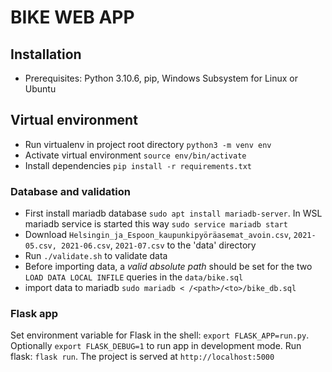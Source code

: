 # BIKE WEB APP

## Installation
* Prerequisites: Python 3.10.6, pip, Windows Subsystem for Linux or Ubuntu
## Virtual environment
* Run virtualenv in project root directory `python3 -m venv env`
* Activate virtual environment `source env/bin/activate`
* Install dependencies `pip install -r requirements.txt`
### Database and validation
* First install mariadb database `sudo apt install mariadb-server`. In WSL mariadb service is started this way `sudo service mariadb start`
* Download `Helsingin_ja_Espoon_kaupunkipyöräasemat_avoin.csv`, `2021-05.csv, 2021-06.csv`, `2021-07.csv` to the 'data' directory
* Run `./validate.sh` to validate data
* Before importing data, a *valid absolute path* should be set for the two `LOAD DATA LOCAL INFILE` queries in the `data/bike.sql`
* import data to mariadb `sudo mariadb < /<path>/<to>/bike_db.sql`
### Flask app 
Set environment variable for Flask in the shell: `export FLASK_APP=run.py`. Optionally `export FLASK_DEBUG=1` to run app in development mode.
Run flask: `flask run`. The project is served at `http://localhost:5000`
